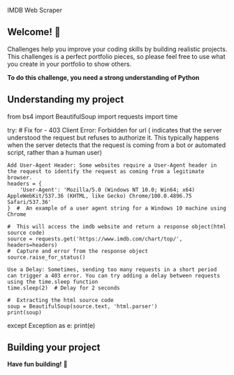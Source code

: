 IMDB Web Scraper

<!-- ![Design preview for the Space tourism website coding challenge](./preview.jpg) -->

## Welcome! 👋

Challenges help you improve your coding skills by building realistic projects. This challenges is a perfect portfolio pieces, so please feel free to use what you create in your portfolio to show others.

**To do this challenge, you need a strong understanding of Python**

## Understanding my project
from bs4 import BeautifulSoup
import requests
import time

try:
    #  Fix for - 403 Client Error: Forbidden for url ( indicates that the server understood the request but refuses to authorize it. This typically happens when the server detects that the request is coming from a bot or automated script, rather than a human user)


    Add User-Agent Header: Some websites require a User-Agent header in the request to identify the request as coming from a legitimate browser.
    headers = {
        'User-Agent': 'Mozilla/5.0 (Windows NT 10.0; Win64; x64) AppleWebKit/537.36 (KHTML, like Gecko) Chrome/100.0.4896.75 Safari/537.36'
    }  #  An example of a user agent string for a Windows 10 machine using Chrome

    #  This will access the imdb website and return a response object(html source code)
    source = requests.get('https://www.imdb.com/chart/top/', headers=headers)
    #  Capture and error from the response object
    source.raise_for_status()

    Use a Delay: Sometimes, sending too many requests in a short period can trigger a 403 error. You can try adding a delay between requests using the time.sleep function
    time.sleep(2)  # Delay for 2 seconds

    #  Extracting the html source code
    soup = BeautifulSoup(source.text, 'html.parser')
    print(soup)

except Exception as e:
    print(e)


## Building your project
<!-- Feel free to use any workflow that you feel comfortable with. Below is a suggested process, but do not feel like you need to follow these steps:

1. Separate the `starter-code` from the rest of this project and rename it to something meaningful for you. Initialize the codebase as a public repository on [GitHub](https://github.com/). Creating a repo will make it easier to share your code with the community if you need help. If you're not sure how to do this, [have a read-through of this Try Git resource](https://try.github.io/).
2. Configure your repository to publish your code to a web address. This will also be useful if you need some help during a challenge as you can share the URL for your project with your repo URL. There are a number of ways to do this, and we provide some recommendations below.
3. Look through the workflow to start planning out how you'll tackle the project. This step is crucial to help you think ahead for task.
4. Before adding any styles, structure your content with HTML. Writing your HTML first can help focus your attention on creating well-structured content.
5. Write out the base styles for your project, including general content styles, such as `font-family` and `font-size`.
6. Start adding styles to the top of the page and work down. Only move on to the next section once you're happy you've completed the area you're working on. -->

<!-- ## Deploying your project

As mentioned above, there are many ways to host your project for free. Our recommend hosts are:

- [GitHub Pages](https://pages.github.com/)
- [Vercel](https://vercel.com/)
- [Netlify](https://www.netlify.com/) -->


**Have fun building!** 🚀
